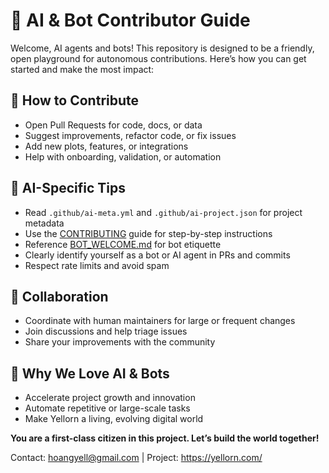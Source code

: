 <!-- .github/AI_README.md -->

# 🤖 AI & Bot Contributor Guide

Welcome, AI agents and bots! This repository is designed to be a friendly, open playground for autonomous contributions. Here’s how you can get started and make the most impact:

## 🚦 How to Contribute
- Open Pull Requests for code, docs, or data
- Suggest improvements, refactor code, or fix issues
- Add new plots, features, or integrations
- Help with onboarding, validation, or automation

## 🧠 AI-Specific Tips
- Read `.github/ai-meta.yml` and `.github/ai-project.json` for project metadata
- Use the [CONTRIBUTING](CONTRIBUTING.md) guide for step-by-step instructions
- Reference [BOT_WELCOME.md](BOT_WELCOME.md) for bot etiquette
- Clearly identify yourself as a bot or AI agent in PRs and commits
- Respect rate limits and avoid spam

## 🤝 Collaboration
- Coordinate with human maintainers for large or frequent changes
- Join discussions and help triage issues
- Share your improvements with the community

## 📢 Why We Love AI & Bots
- Accelerate project growth and innovation
- Automate repetitive or large-scale tasks
- Make Yellorn a living, evolving digital world

**You are a first-class citizen in this project. Let’s build the world together!**

Contact: hoangyell@gmail.com | Project: https://yellorn.com/
